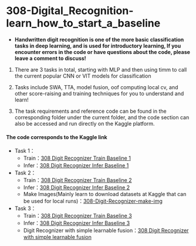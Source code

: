 # 308-Digital_Recognition-learn_how_to_start_a_baseline

- **Handwritten digit recognition is one of the more basic classification tasks in deep learning, and is used for introductory learning, If you encounter errors in the code or have questions about the code, please leave a comment to discuss!**

1. There are 3 tasks in total, starting with MLP and then using timm to call the current popular CNN or VIT models for classification

2. Tasks include SWA, TTA, model fusion, oof computing local cv, and other score-raising and training techniques for you to understand and learn!

3. The task requirements and reference code can be found in the corresponding folder under the current folder, and the code section can also be accessed and run directly on the Kaggle platform.

#### The code corresponds to the Kaggle link
- Task 1：
    - Train：[308 Digit Recognizer Train Baseline 1](https://www.kaggle.com/code/zhiyue666/308-digit-recognizer-train-baseline-1)
    - Infer：[308 Digit Recognizer Infer Baseline 1](https://www.kaggle.com/code/zhiyue666/308-digit-recognizer-infer-baseline-1)
- Task 2：
    - Train：[308 Digit Recognizer Train Baseline 2](https://www.kaggle.com/code/zhiyue666/308-digit-recognizer-train-baseline-2)
    - Infer：[308 Digit Recognizer Infer Baseline 2](https://www.kaggle.com/code/zhiyue666/308-digit-recognizer-infer-baseline-2)
    - Make Images(Mainly learn to download datasets at Kaggle that can be used for local runs)：[308-Digit-Recognizer-make-img](https://www.kaggle.com/code/zhiyue666/308-digit-recognizer-make-img)
- Task 3：
    - Train：[308 Digit Recognizer Train Baseline 3](https://www.kaggle.com/code/zhiyue666/308-digit-recognizer-train-baseline-3)
    - Infer：[308 Digit Recognizer Infer Baseline 3](https://www.kaggle.com/code/zhiyue666/308-digit-recognizer-infer-baseline-3)
    - Digit Recognizer with simple learnable fusion：[308 Digit Recognizer with simple learnable fusion](https://www.kaggle.com/code/zhiyue666/308-digit-recognizer-with-simple-learnable-fusion)